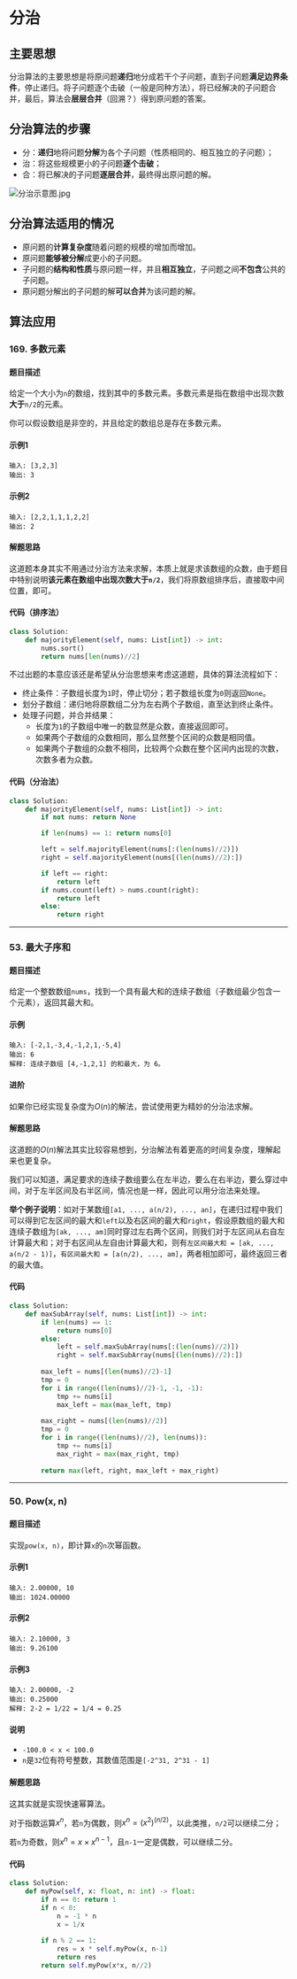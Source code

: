 # 分治

## 主要思想

分治算法的主要思想是将原问题**递归**地分成若干个子问题，直到子问题**满足边界条件**，停止递归。将子问题逐个击破（一般是同种方法），将已经解决的子问题合并，最后，算法会**层层合并**（回溯？）得到原问题的答案。

## 分治算法的步骤

- 分：**递归**地将问题**分解**为各个子问题（性质相同的、相互独立的子问题）；
- 治：将这些规模更小的子问题**逐个击破**；
- 合：将已解决的子问题**逐层合并**，最终得出原问题的解。

![分治示意图.jpg](http://xyao-imgs.oss-cn-beijing.aliyuncs.com/img/分治思想.png)

## 分治算法适用的情况

- 原问题的**计算复杂度**随着问题的规模的增加而增加。
- 原问题**能够被分解**成更小的子问题。
- 子问题的**结构和性质**与原问题一样，并且**相互独立**，子问题之间**不包含**公共的子问题。
- 原问题分解出的子问题的解**可以合并**为该问题的解。

## 算法应用

### 169. 多数元素

#### 题目描述

给定一个大小为`n`的数组，找到其中的多数元素。多数元素是指在数组中出现次数**大于**`n/2`的元素。

你可以假设数组是非空的，并且给定的数组总是存在多数元素。

#### 示例1

```
输入: [3,2,3]
输出: 3
```

#### 示例2

```
输入: [2,2,1,1,1,2,2]
输出: 2
```

#### 解题思路

这道题本身其实不用通过分治方法来求解，本质上就是求该数组的众数，由于题目中特别说明**该元素在数组中出现次数大于`n/2`**，我们将原数组排序后，直接取中间位置，即可。

#### 代码（排序法）

```python
class Solution:
    def majorityElement(self, nums: List[int]) -> int:
        nums.sort()
        return nums[len(nums)//2]
```

不过出题的本意应该还是希望从分治思想来考虑这道题，具体的算法流程如下：

- 终止条件：子数组长度为`1`时，停止切分；若子数组长度为`0`则返回`None`。
- 划分子数组：递归地将原数组二分为左右两个子数组，直至达到终止条件。
- 处理子问题，并合并结果：
  - 长度为`1`的子数组中唯一的数显然是众数，直接返回即可。
  - 如果两个子数组的众数相同，那么显然整个区间的众数是相同值。
  - 如果两个子数组的众数不相同，比较两个众数在整个区间内出现的次数，次数多者为众数。

#### 代码（分治法）

```python
class Solution:
    def majorityElement(self, nums: List[int]) -> int:
        if not nums: return None

        if len(nums) == 1: return nums[0]

        left = self.majorityElement(nums[:(len(nums)//2)])
        right = self.majorityElement(nums[(len(nums)//2):])

        if left == right:
            return left
        if nums.count(left) > nums.count(right):
            return left
        else:
            return right
```

---

### 53. 最大子序和

#### 题目描述

给定一个整数数组`nums`，找到一个具有最大和的连续子数组（子数组最少包含一个元素），返回其最大和。

#### 示例

```
输入: [-2,1,-3,4,-1,2,1,-5,4]
输出: 6
解释: 连续子数组 [4,-1,2,1] 的和最大，为 6。
```

#### 进阶

如果你已经实现复杂度为$O(n)$的解法，尝试使用更为精妙的分治法求解。

#### 解题思路

这道题的$O(n)$解法其实比较容易想到，分治解法有着更高的时间复杂度，理解起来也更复杂。

我们可以知道，满足要求的连续子数组要么在左半边，要么在右半边，要么穿过中间，对于左半区间及右半区间，情况也是一样，因此可以用分治法来处理。

**举个例子说明**：如对于某数组`[a1, ..., a(n/2), ..., an]`，在递归过程中我们可以得到它左区间的最大和`left`以及右区间的最大和`right`，假设原数组的最大和连续子数组为`[ak, ..., am]`同时穿过左右两个区间，则我们对于左区间从右自左计算最大和；对于右区间从左自由计算最大和，则有`左区间最大和 = [ak, ..., a(n/2 - 1)]`，`有区间最大和 = [a(n/2), ..., am]`，两者相加即可，最终返回三者的最大值。

#### 代码

```python
class Solution:
    def maxSubArray(self, nums: List[int]) -> int:
        if len(nums) == 1:
            return nums[0]
        else:
            left = self.maxSubArray(nums[:(len(nums)//2)])
            right = self.maxSubArray(nums[(len(nums)//2):])
        
        max_left = nums[(len(nums)//2)-1]
        tmp = 0
        for i in range((len(nums)//2)-1, -1, -1):
            tmp += nums[i]
            max_left = max(max_left, tmp)
        
        max_right = nums[(len(nums)//2)]
        tmp = 0
        for i in range((len(nums)//2), len(nums)):
            tmp += nums[i]
            max_right = max(max_right, tmp)
        
        return max(left, right, max_left + max_right)
```

---

### 50. Pow(x, n)

#### 题目描述

实现`pow(x, n)`，即计算`x`的`n`次幂函数。

#### 示例1

```
输入: 2.00000, 10
输出: 1024.00000
```

#### 示例2

```
输入: 2.10000, 3
输出: 9.26100
```

#### 示例3

```
输入: 2.00000, -2
输出: 0.25000
解释: 2-2 = 1/22 = 1/4 = 0.25
```

#### 说明

- `-100.0 < x < 100.0`
- `n`是`32`位有符号整数，其数值范围是`[-2^31, 2^31 - 1]`

#### 解题思路

这其实就是实现快速幂算法。

对于指数运算$x^n$，若`n`为偶数，则$x^n = (x^2)^{(n/2)}$，以此类推，`n/2`可以继续二分；

若`n`为奇数，则$x^n = x\times x^{n-1}$，且`n-1`一定是偶数，可以继续二分。

#### 代码

```python
class Solution:
    def myPow(self, x: float, n: int) -> float:
        if n == 0: return 1
        if n < 0:
            n = -1 * n
            x = 1/x
        
        if n % 2 == 1:
            res = x * self.myPow(x, n-1)
            return res
        return self.myPow(x*x, n//2)
```


